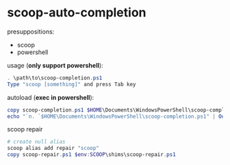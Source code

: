 # scoop-auto-completion

presuppositions:
* scoop
* powershell

usage (**only support powershell**):
```powershell
. \path\to\scoop-completion.ps1
Type "scoop [something]" and press Tab key
```

autoload (**exec in powershell**):
```powershell
copy scoop-completion.ps1 $HOME\Documents\WindowsPowerShell\scoop-completion.ps1
echo "`n. `$HOME\Documents\WindowsPowerShell\scoop-completion.ps1" | Out-File -Append -Encoding utf8 $HOME\Documents\WindowsPowerShell\Microsoft.PowerShell_profile.ps1
```

scoop repair
```powershell
# create null alias
scoop alias add repair "scoop"
copy scoop-repair.ps1 $env:SCOOP\shims\scoop-repair.ps1
```
